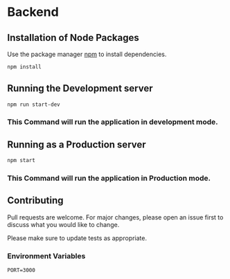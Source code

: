 # Backend
## Installation of Node Packages

Use the package manager [npm](http://www.npmjs.com) to install dependencies.

```bash
npm install
```

## Running the Development server
```bash
npm run start-dev
```
### This Command will run the application in development mode.

## Running as a Production server
``` bash
npm start 
```
### This Command will run the application in Production mode.
## Contributing
Pull requests are welcome. For major changes, please open an issue first to discuss what you would like to change.

Please make sure to update tests as appropriate.
### Environment Variables
```
PORT=3000
```
